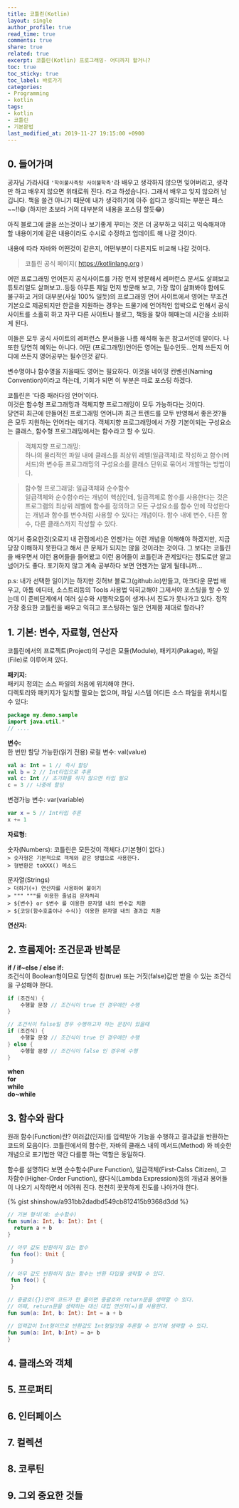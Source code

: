 ```yaml
---
title: 코틀린(Kotlin)
layout: single
author_profile: true
read_time: true
comments: true
share: true
related: true
excerpt: 코틀린(Kotlin) 프로그래밍- 어디까지 할거니?
toc: true
toc_sticky: true
toc_label: 바로가기
categories:
- Programming
- kotlin
tags:
- kotlin
- 코틀린
- 기본문법
last_modified_at: 2019-11-27 19:15:00 +0900
---
```

## 0. 들어가며
공자님 가라사대 `'학이불사즉망 사이불학즉'`라 배우고 생각하지 않으면 잊어버리고, 생각만 하고 배우지 않으면 위태로워 진다. 라고 하셨습니다.
그래서 배우고 잊지 않으려 남깁니다.
책을 쓸건 아니기 때문에 내가 생각하기에 아주 쉽다고 생각되는 부분은 패스~~!!:smile:
(하지만 초보라 거의 대부분의 내용을 포스팅 할듯:joy:)

아직 블로그에 글을 쓰는것이나 보기좋게 꾸미는 것은 더 공부하고 익히고 익숙해져야 할 내용이기에 같은 내용이라도 수시로 수정하고 업데이트 해 나갈 것이다.

내용에 따라 자바와 어떤것이 같은지, 어떤부분이 다른지도 비교해 나갈 것이다.

>코틀린 공식 페이지( <https://kotlinlang.org> )

어떤 프로그래밍 언어든지 공식사이트를 가장 먼저 방문해서 레퍼런스 문서도 살펴보고 튜토리얼도 살펴보고..등등 아무튼 제일 먼저 방문해 보고, 가장 많이 살펴봐야 함에도 불구하고 거의 대부분(사실 100% 일듯)의 프로그래밍 언어 사이트에서 영어는 무조건 기본으로 제공되지만 한글을 지원하는 경우는 드물기에 언어적인 압박으로 인해서 공식 사이트를 소홀히 하고 자꾸 다른 사이트나 블로그, 책등을 찾아 헤매는데 시간을 소비하게 된다.

이들은 모두 공식 사이트의 레퍼런스 문서들을 나름 해석해 놓은 참고서인데 말이다.
나 또한 당연히 예외는 아니다.
어떤 (프로그래밍)언어든  영어는 필수인듯...언제 쓰든지 어디에 쓰든지 영어공부는 필수인것 같다.

변수명이나 함수명을 지을때도 영어는 필요하다.
이것을 네이밍 컨벤션(Naming Convention)이라고 하는데, 기회가 되면 이 부분은 따로 포스팅 하겠다.

코틀린은 '다중 패러다임 언어'이다.  
이것은 함수형 프로그래밍과 객체지향 프로그래밍이 모두 가능하다는 것이다.  
당연히 최근에 만들어진 프로그래밍 언어니까 최근 트렌드를 모두 반영해서 좋은것?들은 모두 지원하는 언어라는 얘기다.
객체지향 프로그래밍에서 가장 기본이되는 구성요소는 클래스, 함수형 프로그래밍에서는 함수라고 할 수 있다.

>객체지향 프로그래밍:  
하나의 물리적인 파일 내에 클래스를 최상위 레벨(일급객체)로 작성하고 함수(메서드)와 변수등 프로그래밍의 구성요소를 클래스 단위로 묶어서 개발하는 방법이다.

>함수형 프로그래밍: 일급객체와 순수함수  
일급객체와 순수함수라는 개념이 핵심인데, 일급객체로 함수를 사용한다는 것은 프로그램의 최상위 레벨에 함수를 정의하고 모든 구성요소를 함수 안에 작성한다는 개념과 함수를 변수처럼 사용할 수 있다는 개념이다. 함수 내에 변수, 다른 함수, 다른 클래스까지 작성할 수 있다.

여기서 중요한것(오로지 내 관점에서)은 언젠가는 이런 개념을 이해해야 하겠지만, 지금 당장 이해하지 못한다고 해서 큰 문제가 되지는 않을 것이라는 것이다. 그 보다는 코틀린을 배우면서 이런 용어들을 들어봤고 이런 용어들이 코틀린과 관계있다는 정도로만 알고 넘어가도 좋다. 포기하지 않고 계속 공부하다 보면 언젠가는 알게 될테니까...
 
p.s:
내가 선택한 일이기는 하지만 깃허브 블로그(github.io)만들고, 마크다운 문법 배우고, 아톰 에디터, 소스트리등의 Tools 사용법 익히고해야 그제서야 포스팅을 할 수 있는데 이 준비단계에서 여러 실수와 시행착오등이 생겨나서 진도가 못나가고 있다.
정작 가장 중요한 코틀린을 배우고 익히고 포스팅하는 일은 언제쯤 제대로 할라나?

## 1. 기본: 변수, 자료형, 연산자
코틀린에서의 프로젝트(Project)의 구성은 모듈(Module), 패키지(Pakage), 파일(File)로 이루어져 있다.

**패키지:**  
패키지 정의는 소스 파일의 처음에 위치해야 한다.  
디렉토리와 패키지가 일치할 필요는 없으며, 파일 시스템 어디든 소스 파일을 위치시킬 수 있다:  
```kotlin
package my.demo.sample 
import java.util.* 
// ....
```  


**변수:**  
한 번만 할당 가능한(읽기 전용) 로컬 변수: val(value)  
```kotlin
val a: Int = 1 // 즉시 할당
val b = 2 // Int타입으로 추론 
val c: Int // 초기화를 하지 않으면 타입 필요 
c = 3 // 나중에 할당
```
변경가능 변수: var(variable)  
~~~kotlin
var x = 5 // Int타입 추론
x += 1
~~~


**자료형:**  

숫자(Numbers): 코틀린은 모든것이 객체다.(기본형이 없다.)  
`> 숫자형은 기본적으로 객체와 같은 방법으로 사용한다.`  
`> 형변환은 toXXX() 메소드`

문자열(Strings)  
`> 더하기(+) 연산자를 사용하여 붙이기`  
`> """ """를 이용한 줄넘김 문자처리`  
`> ${변수} or $변수 를 이용한 문자열 내의 변수값 치환`  
`> ${코딩(함수호출이나 수식)} 이용한 문자열 내의 결과값 치환`  

__연산자:__  


## 2. 흐름제어: 조건문과 반복문  
**if / if~else / else if:**  
조건식이 Boolean형이므로 당연히 참(true) 또는 거짓(false)값만 받을 수 있는 조건식을 구성해야 한다.
```kotlin
if (조건식) {
    수행할 문장 // 조건식이 true 인 경우에만 수행
}

// 조건식이 false일 경우 수행하고자 하는 문장이 있을때 
if (조건식) {
    수행할 문장 // 조건식이 true 인 경우에만 수행
} else {
    수행할 문장 // 조건식이 false 인 경우에 수행
}
```
**when**  
**for**  
**while**  
**do~while**  


## 3. 함수와 람다  
원래 함수(Function)란? 여러값(인자)를 입력받아 기능을 수행하고 결과값을 반환하는 코드의 모음이다.
코틀린에서의 함수란, 자바의 클래스 내의 메서드(Method) 와 비슷한 개념으로 표기법만 약간 다를뿐 하는 역할은 동일하다.

함수를 설명하다 보면  순수함수(Pure Function), 일급객체(First-Calss Citizen), 고차함수(Higher-Order Function), 람다식(Lambda Expression)등의 개념과 용어들이 나오기 시작하면서 어려워 진다. 천천히 꿋꿋하게 진도를 나아가야 한다.

{% gist shinshow/a931bb2dadbd549cb812415b9368d3dd %}

```kotlin
// 기본 형식(예: 순수함수)
fun sum(a: Int, b: Int): Int {
  return a + b
}

// 아무 값도 반환하지 않는 함수
 fun foo(): Unit {
 }

// 아무 값도 반환하지 않는 함수는 반환 타입을 생략할 수 있다.
 fun foo() {
 }

// 중괄호({})안의 코드가 한 줄이면 중괄호와 return문을 생략할 수 있다.
// 이때, return문을 생략하는 대신 대입 연산자(=)를 사용한다.
fun sum(a: Int, b: Int): Int = a + b

// 입력값이 Int형이므로 반환값도 Int형일것을 추론할 수 있기에 생략할 수 있다.
fun sum(a: Int, b:Int) = a+ b
}
```

## 4. 클래스와 객체
## 5. 프로퍼티
## 6. 인터페이스
## 7. 컬렉션
## 8. 코루틴
## 9. 그외 중요한 것들
